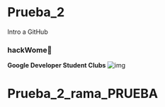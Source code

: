 # Prueba_2
Intro a GitHub

### hackWome👩

**Google Developer Student Clubs**
![img](img/Ballenita_ELucy_gtz.png)

# Prueba_2_rama_PRUEBA
